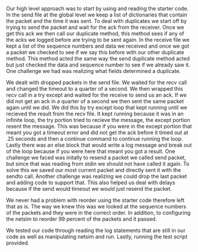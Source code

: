 Our high level approach was to start by using and reading the starter code. In the send file at the global level we keep a list of dictionaries that contain the packet and the time it was sent. To deal with duplicates we start off by trying to send the packet and wait for the ack from the receiver. Once we get this ack we then call our duplicate method, this method sees if any of the acks we logged before are trying to be sent again. In the receive file we kept a list of the sequence numbers and data we received and once we got a packet we checked to see if we say this before with our other duplicate method. This method acted the same way the send duplicate method acted but just checked the data and sequence number to see if we already saw it. One challenge we had was realizing what fields determined a duplicate.  

We dealt with dropped packets in the send file. We waited for the recv call and changed the timeout to a quarter of a second. We then wrapped this recv call in a try except and waited for the receive to send us an ack. If we did not get an ack in a quarter of a second we then sent the same packet again until we did. We did this by try except loop that kept running until we recieved the result from the recv file. It kept running because it was in an infinite loop, the try portion tried to recieve the message, the except portion resent the message. This was because if you were in the except portion that meant you got a timeout error and did not get the ack before it timed out at .25 seconds and then a continue command to continue running the loop. Lastly there was an else block that would write a log message and break out of the loop because if you were here that meant you got a result. One challenge we faced was initally to resend a packet we called send packet, but since that was reading from stdin we should not have called it again. To solve this we saved our most current packet and directly sent it with the sendto call. Another challenge was realizing we could drop the last packet and adding code to support that. This also helped us deal with delays because if the send would timeout we would just resend the packet.

We never had a problem with reorder using the starter code therefore left that as is. The way we knew this was we looked at the sequence numbers of the packets and they were in the correct order. In addition, to configuring the netsim to reorder 99 percent of the packets and it passed.

We tested our code through reading the log statements that are still in our code as well as manipulating netsim and run. Lastly, running the test script provided.
 
